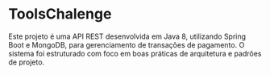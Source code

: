 # ToolsChalenge
Este projeto é uma API REST desenvolvida em Java 8, utilizando Spring Boot e MongoDB, para gerenciamento de transações de pagamento. O sistema foi estruturado com foco em boas práticas de arquitetura e padrões de projeto.
